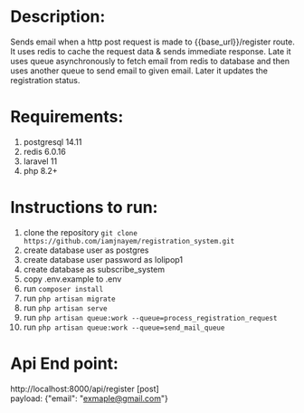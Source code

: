 # Description:

Sends email when a http post request is made to {{base_url}}/register route. It uses redis to cache the request data & sends immediate response. Late it uses queue asynchronously to fetch email from redis to database and then uses another queue to send email to given email. Later it updates the registration status.

# Requirements:

1. postgresql 14.11
2. redis 6.0.16
3. laravel 11
4. php 8.2+

# Instructions to run:

1. clone the repository `git clone https://github.com/iamjnayem/registration_system.git`
2. create database user as postgres
3. create database user password as lolipop1
4. create database as subscribe_system
5. copy .env.example to .env
6. run `composer install`
7. run `php artisan migrate`
8. run `php artisan serve`
9. run `php artisan queue:work --queue=process_registration_request`
10. run `php artisan queue:work --queue=send_mail_queue`

# Api End point:

http://localhost:8000/api/register [post] <br>
payload: {"email": "exmaple@gmail.com"}

